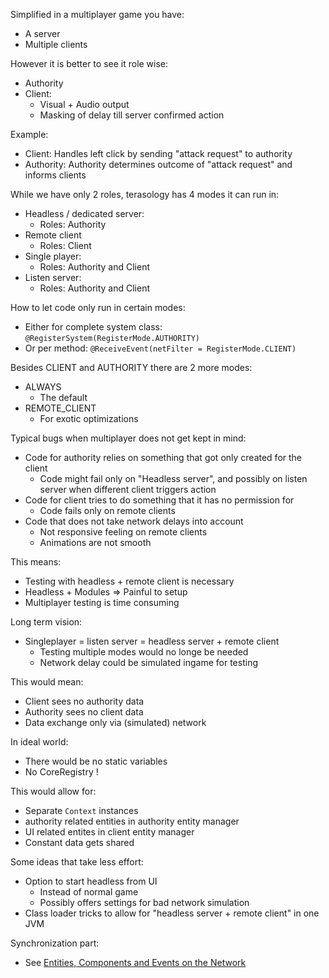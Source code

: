 Simplified in a multiplayer game you have:
* A server
* Multiple clients

However it is better to see it role wise:
* Authority
* Client:
  * Visual + Audio output
  * Masking of delay till server confirmed action
    
Example:
* Client: Handles left click by sending "attack request" to authority
* Authority: Authority determines outcome of "attack request" and informs clients

While we have only 2 roles, terasology has 4 modes it can run in:
* Headless / dedicated server:
  * Roles: Authority
* Remote client
  * Roles: Client
* Single player:
  * Roles: Authority and Client
* Listen server:
  * Roles: Authority and Client


How to let code only run in certain modes:
* Either for complete system class: `@RegisterSystem(RegisterMode.AUTHORITY)`
* Or per method: `@ReceiveEvent(netFilter = RegisterMode.CLIENT)`


Besides CLIENT and AUTHORITY there are 2 more modes:
* ALWAYS
  * The default
* REMOTE_CLIENT
  * For exotic optimizations

Typical bugs when multiplayer does not get kept in mind:
* Code for authority relies on something that got only created for the client
  * Code might fail only on "Headless server", and possibly on listen server when different client triggers action
* Code for client tries to do something that it has no permission for
  * Code fails only on remote clients
* Code that does not take network delays into account
  * Not responsive feeling on remote clients
  * Animations are not smooth 

This means:
* Testing with headless + remote client is necessary
* Headless + Modules => Painful to setup
* Multiplayer testing is time consuming

Long term vision:
* Singleplayer = listen server = headless server + remote client
  * Testing multiple modes would no longe be needed
  * Network delay could be simulated ingame for testing

This would mean:
  * Client sees no authority data
  * Authority sees no client data
  * Data exchange only via (simulated) network
 
In ideal world:
* There would be no static variables
* No CoreRegistry !

This would allow for:
* Separate `Context` instances
* authority related entities in authority entity manager
* UI related entites in client entity manager
* Constant data gets shared

Some ideas that take less effort:
* Option to start headless from UI
  * Instead of normal game
  * Possibly offers settings for bad network simulation
* Class loader tricks to allow for "headless server + remote client" in one JVM

Synchronization part:
 * See [Entities, Components and Events on the Network](Entities-Components-and-Events-on-the-Network.md)